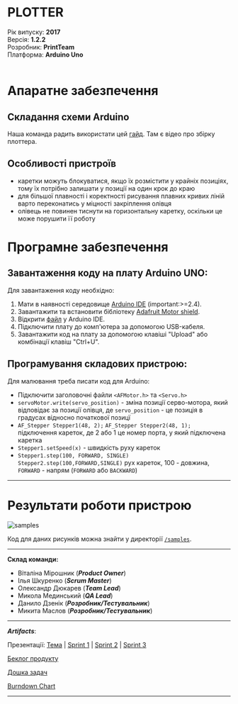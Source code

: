 # PLOTTER

Рік випуску: __2017__<br/>
Версія: __1.2.2__<br/>
Розробник: __PrintTeam__<br/>
Платформа: __Arduino Uno__<br/>
<br/>

# Апаратне забезпечення

## Складання схеми Arduino

Наша команда радить використати цей [гайд](https://create.arduino.cc/projecthub/Mrinnovative/arduino-based-mini-cnc-2d-plotter-234462). Там є відео про збірку плоттера.

## Оcобливості пристроїв

* каретки можуть блокуватися, якщо їх розмістити у крайніх позиціях, тому їх потрібно залишати у позиції на один крок до краю
* для більшої плавності і коректності рисування плавних кривих ліній варто переконатись у міцності закріплення олівця 
* олівець не повинен тиснути на горизонтальну каретку, оскільки це може порушити її роботу

# Програмне забезпечення 

## Завантаження коду на плату Arduino UNO:
Для завантаження коду необхідно:
1. Мати в наявності середовище [Arduino IDE](https://www.arduino.cc/en/main/software) (important:>=2.4).
1. Завантажити та встановити бібліотеку [Adafruit Motor shield](https://github.com/adafruit/Adafruit-Motor-Shield-library).
2. Відкрити [файл](https://github.com/dyuk99/gdk/blob/master/cd_carriage/cd_carriage.ino) у Arduino IDE.
3. Підключити плату до комп'ютера за допомогою USB-кабеля.
4. Завантажити код на плату за допомогою клавіші "Upload" або комбінації клавіш "Ctrl+U".
 
## Програмування складових пристрою:
Для малювання треба писати код для Arduino:
* Підключити заголовочні файли `<AFMotor.h>` та `<Servo.h>`
* `servoMotor.write(servo_position)` - зміна позиції серво-мотора, який відповідає за позиції олівця, 
де `servo_position` - це позиція в градусах відносно початкової позицї
* `AF_Stepper Stepper1(48, 2);`
  `AF_Stepper Stepper2(48, 1);` підключення кареток, де 2 або 1 це номер порта, у який підключена каретка
* `Stepper1.setSpeed(х)` - швидкість руху кареток
* `Stepper1.step(100, FORWARD, SINGLE)` 
  `Stepper2.step(100,FORWARD,SINGLE)` рух кареток, 100 - довжина, `FORWARD` - напрям (`FORWARD` або `BACKWARD`)

---

# Результати роботи пристрою

![samples](https://trello-attachments.s3.amazonaws.com/55c9eb62b3c625897bfd3b48/593c63227a0f59630b5df691/dbf4feb296a65ec269419807fd697dd8/pixlr_20170611002140247.jpg)

Код для даних рисунків можна знайти у директорії [`/samples`](https://github.com/progbase/gdk/tree/master/samples).

---

**Склад команди:**

- Віталіна Мірошник (**_Product Owner_**) 
- Ілья Шкуренко (**_Scrum Master_**) 
- Олександр Дюкарев (**_Team Lead_**) 
- Микола Мединський (**_QA Lead_**) 
- Данило Дзенік (**_Розробник/Тестувальник_**) 
- Микита Маслов (**_Розробник/Тестувальник_**) 

---

**_Artifacts_**: 

Презентації: 
[Тема](https://docs.google.com/presentation/d/1OY_tqmEDnNz6hrbzQ7ytALHOpbBxI2-pYZAZCOH-Im4/) | 
[Sprint 1](https://docs.google.com/presentation/d/1T1wAQpsOCEFu72t43GAawP0izPLj81JajwGZa7nsV1g/edit?usp=sharing) |
[Sprint 2](https://docs.google.com/presentation/d/1UKvrilGTcnLewPC7UgFHKMzLJuBw65j8lEtUlAgVeBo/edit?usp=sharing) |
[Sprint 3](https://docs.google.com/presentation/d/17GkNjmEWU-II5cSZznFsurBOtL1SfL4aFqHGCp7xAJU/edit?usp=sharing)

[Беклог продукту](https://docs.google.com/spreadsheets/d/1JVIrdSNkkqdG2RSLHyG2HKRIE9UhnrqPDRy3gCZOlGo/)

[Дошка задач](https://trello.com/b/WcNKVhkJ/-)

[Burndown Chart](https://docs.google.com/spreadsheets/d/19KKF0ZNmHPPWMTa3YHdzxx7NwX1hhEt0l8ualjpYSPQ/)

---

